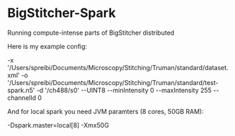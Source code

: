 # BigStitcher-Spark
Running compute-intense parts of BigStitcher distributed

Here is my example config:

-x '/Users/spreibi/Documents/Microscopy/Stitching/Truman/standard/dataset.xml'
-o '/Users/spreibi/Documents/Microscopy/Stitching/Truman/standard/test-spark.n5'
-d '/ch488/s0'
--UINT8
--minIntensity 0
--maxIntensity 255
--channelId 0

And for local spark you need JVM paramters (8 cores, 50GB RAM):

-Dspark.master=local[8] -Xmx50G
